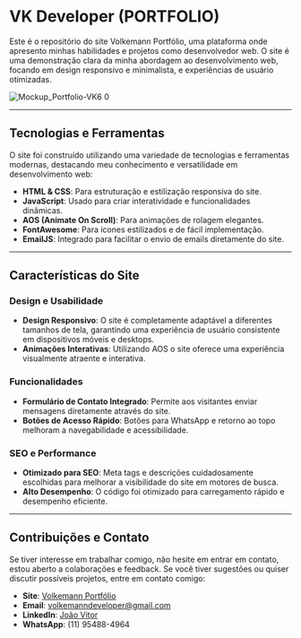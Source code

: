 # VK Developer (PORTFOLIO)

Este é o repositório do site Volkemann Portfólio, uma plataforma onde apresento minhas habilidades e projetos como desenvolvedor web. O site é uma demonstração clara da minha abordagem ao desenvolvimento web, focando em design responsivo e minimalista, e experiências de usuário otimizadas.

![Mockup_Portfolio-VK6 0](https://github.com/user-attachments/assets/b416f4fc-038f-487e-8231-16b6245f3c98)

---

## Tecnologias e Ferramentas

O site foi construído utilizando uma variedade de tecnologias e ferramentas modernas, destacando meu conhecimento e versatilidade em desenvolvimento web:

- **HTML & CSS**: Para estruturação e estilização responsiva do site.
- **JavaScript**: Usado para criar interatividade e funcionalidades dinâmicas.
- **AOS (Animate On Scroll)**: Para animações de rolagem elegantes.
- **FontAwesome**: Para ícones estilizados e de fácil implementação.
- **EmailJS**: Integrado para facilitar o envio de emails diretamente do site.

---

## Características do Site

### Design e Usabilidade
- **Design Responsivo**: O site é completamente adaptável a diferentes tamanhos de tela, garantindo uma experiência de usuário consistente em dispositivos móveis e desktops.
- **Animações Interativas**: Utilizando AOS o site oferece uma experiência visualmente atraente e interativa.

### Funcionalidades
- **Formulário de Contato Integrado**: Permite aos visitantes enviar mensagens diretamente através do site.
- **Botões de Acesso Rápido**: Botões para WhatsApp e retorno ao topo melhoram a navegabilidade e acessibilidade.

### SEO e Performance
- **Otimizado para SEO**: Meta tags e descrições cuidadosamente escolhidas para melhorar a visibilidade do site em motores de busca.
- **Alto Desempenho**: O código foi otimizado para carregamento rápido e desempenho eficiente.

---

## Contribuições e Contato

 Se tiver interesse em trabalhar comigo, não hesite em entrar em contato, estou aberto a colaborações e feedback. Se você tiver sugestões ou quiser discutir possíveis projetos, entre em contato comigo:

- **Site**: [Volkemann Portfólio]()
- **Email**: volkemanndeveloper@gmail.com
- **LinkedIn**: [João Vitor](https://www.linkedin.com/in/joão-vitor-26838b21b/)
- **WhatsApp**: (11) 95488-4964
